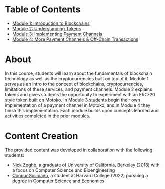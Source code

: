 # Table of Contents

* [Module 1: Introduction to Blockchains](module-1.md)
* [Module 2: Understanding Tokens](module-2.md)
* [Module 3: Implementing Payment Channels](module-3.md)
* [Module 4: More Payment Channels & Off-Chain Transactions](module-4.md)

# About

In this course, students will learn about the fundamentals of blockchain technology as well as the cryptocurrencies built on top of it. Module 1 serves as an intro to the concept of blockchains, cryptocurrencies, limitations of these services, and payment channels. Module 2 explains tokens and gives students the opportunity to experiment with an ERC-20 style token built on Motoko. In Module 3 students begin their own implementation of a payment channel in Motoko, and in Module 4 they finish this implementation. Each module builds upon concepts learned and activities completed in the prior modules. 

# Content Creation
The provided content was developed in collaboration with the following students:

- [Nick Zoghb](https://www.linkedin.com/in/nickzoghb/), a graduate of University of California, Berkeley (2018) with a focus on Computer Science and Bioengineering
- [Connor Solimano](https://www.linkedin.com/in/connor-solimano/), a student at Harvard College (2022) pursuing a degree in Computer Science and Economics
